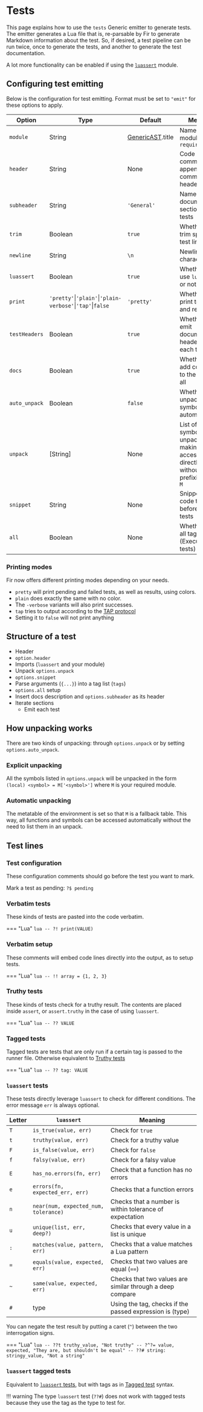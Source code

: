 # Tests

This page explains how to use the `tests` Generic emitter to generate tests. The emitter generates a Lua file that is, re-parsable by Fir to generate Markdown information about the test. So, if desired, a test pipeline can be run twice, once to generate the tests, and another to generate the test documentation.

A lot more functionality can be enabled if using the [`luassert`](https://github.com/lunarmodules/luassert) module.

## Configuring test emitting

Below is the configuration for test emitting. Format must be set to `"emit"` for these options to apply.

| **Option** | **Type** | **Default** | **Meaning** |
|--|--|--|--|
| `module` | String | [GenericAST](/fir/generic/parser#GenericAST).title | Name of the module to `require` |
| `header` | String | None | Code or comments to append to the comment header |
| `subheader` | String | `'General'` | Name of the documentation section for tests |
| `trim` | Boolean | `true` | Whether to trim spaces on test lines |
| `newline` | String | `\n` | Newline character |   
| `luassert` | Boolean | `true` | Whether to use `luassert` or not |
| `print` | `'pretty'`\|`'plain'`\|`'plain-verbose'`\|`'tap'`\|`false` | `'pretty'` | Whether to print test parts and results |
| `testHeaders` | Boolean | `true` | Whether to emit documentation headers for each test |
| `docs` | Boolean | `true` | Whether to add comments to the tests at all |
| `auto_unpack` | Boolean | `false` | Whether to unpack each symbol automatically |
| `unpack` | \[String\] | None | List of symbols to unpack, making them accessible directly without prefixing with `M` |
| `snippet` | String | None | Snippet of code to add before all the tests |
| `all` | Boolean | None | Whether to set all tags to `true` (Execute all tests) |

### Printing modes

Fir now offers different printing modes depending on your needs.

- `pretty` will print pending and failed tests, as well as results, using colors.
- `plain` does exactly the same with no color.
- The `-verbose` variants will also print successes.
- `tap` tries to output according to the [TAP protocol](https://testanything.org/tap-version-14-specification.html)
- Setting it to `false` will not print anything


## Structure of a test

- Header
- `option.header`
- Imports (`luassert` and your module)
- Unpack `options.unpack`
- `options.snippet`
- Parse arguments (`{...}`) into a tag list (`tags`)
- `options.all` setup
- Insert docs description and `options.subheader` as its header
- Iterate sections
    - Emit each test

## How unpacking works

There are two kinds of unpacking: through `options.unpack` or by setting `options.auto_unpack`.

### Explicit unpacking

All the symbols listed in `options.unpack` will be unpacked in the form `(local) <symbol> = M['<symbol>']` where `M` is your required module.

### Automatic unpacking

The metatable of the environment is set so that `M` is a fallback table. This way, all functions and symbols can be accessed automatically without the need to list them in an unpack.

## Test lines

### Test configuration

These configuration comments should go before the test you want to mark.

Mark a test as pending: `?$ pending`                                                  

### Verbatim tests

These kinds of tests are pasted into the code verbatim.

=== "Lua"
    ```lua
    -- ?! print(VALUE)
    ```

### Verbatim setup

These comments will embed code lines directly into the output, as to setup tests.

=== "Lua"
    ```lua
    -- !! array = {1, 2, 3}
    ```

### Truthy tests

These kinds of tests check for a truthy result. The contents are placed inside `assert`, or `assert.truthy` in the case of using `luassert`.


=== "Lua"
    ```lua
    -- ?? VALUE
    ```

### Tagged tests

Tagged tests are tests that are only run if a certain tag is passed to the runner file. Otherwise equivalent to [Truthy tests](#Truthy-tests)

=== "Lua"
    ```lua
    -- ?? tag: VALUE
    ```

### `luassert` tests

These tests directly leverage `luassert` to check for different conditions. The error message `err` is always optional.

| **Letter** | **`luassert`** | **Meaning** |
|--------|----------|---------|
| `T` | `is_true(value, err)` | Check for `true` |
| `t` | `truthy(value, err)` | Check for a truthy value |
| `F` | `is_false(value, err)` | Check for `false` |
| `f` | `falsy(value, err)` | Check for a falsy value |
| `E` | `has_no.errors(fn, err)` | Check that a function has no errors |
| `e` | `errors(fn, expected_err, err)` | Checks that a function errors |
| `n` | `near(num, expected_num, tolerance)` | Checks that a number is within tolerance of expectation |
| `u` | `unique(list, err, deep?)` | Checks that every value in a list is unique |
| `:` | `matches(value, pattern, err)` | Checks that a value matches a Lua pattern |
| `=` | `equals(value, expected, err)` | Checks that two values are equal (`==`) |
| `~` | `same(value, expected, err)` | Checks that two values are similar through a deep compare |
| `#` | type | Using the tag, checks if the passed expression is (type) |

You can negate the test result by putting a caret (`^`) between the two interrogation signs.

=== "Lua"
    ```lua
    -- ??t truthy_value, "Not truthy"
    -- ?^?= value, expected, "They are, but shouldn't be equal"
    -- ??# string: stringy_value, "Not a string"
    ```

### `luassert` tagged tests

Equivalent to [`luassert` tests](#luassert-tests), but with tags as in [Tagged test](#Tagged-tests) syntax.

!!! warning
    The type `luassert` test (`??#`) does not work with tagged tests because they use the tag as the type to test for.
